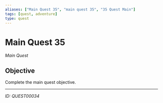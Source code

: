 ```yaml
---
aliases: ["Main Quest 35", "main quest 35", "35 Quest Main"]
tags: [quest, adventure]
type: quest
---
```


# Main Quest 35

*Main Quest*

## Objective
Complete the main quest objective.

---
*ID: QUEST00034*